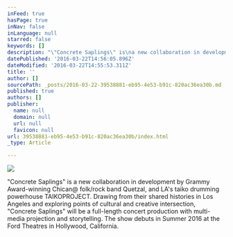 ```yaml
---
inFeed: true
hasPage: true
inNav: false
inLanguage: null
starred: false
keywords: []
description: "\"Concrete Saplings\" is\na new collaboration in development by\nGrammy Award-winning Chican@ folk/rock band Quetzal, and LA's taiko drumming powerhouse TAIKOPROJECT. Drawing from their shared\nhistories in Los Angeles and exploring points of cultural and creative\nintersection, \"Concrete Saplings\" will be a full-length concert\nproduction with multi-media projection and storytelling.\_ The show debuts in Summer 2016 at the Ford Theatres in Hollywood, California."
datePublished: '2016-03-22T14:56:05.896Z'
dateModified: '2016-03-22T14:55:53.311Z'
title: ''
author: []
sourcePath: _posts/2016-03-22-39538881-eb95-4e53-b91c-820ac36ea30b.md
published: true
authors: []
publisher:
  name: null
  domain: null
  url: null
  favicon: null
url: 39538881-eb95-4e53-b91c-820ac36ea30b/index.html
_type: Article

---
```

![](https://the-grid-user-content.s3-us-west-2.amazonaws.com/6d6156e8-efca-4cb6-b646-9c6e1e578f1c.jpg)

"Concrete Saplings" is
a new collaboration in development by
Grammy Award-winning Chican@ folk/rock band Quetzal, and LA's taiko drumming powerhouse TAIKOPROJECT. Drawing from their shared
histories in Los Angeles and exploring points of cultural and creative
intersection, "Concrete Saplings" will be a full-length concert
production with multi-media projection and storytelling.  The show debuts in Summer 2016 at the Ford Theatres in Hollywood, California.